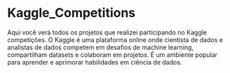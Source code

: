# Kaggle_Competitions

Aqui você verá todos os projetos que realizei participando no Kaggle competições. O Kaggle é uma plataforma online onde cientista de dados e analistas de dados competem em desafios de machine learning, compartilham datasets e colaboram em projetos. É um ambiente popular para aprender e aprimorar habilidades em ciência de dados.

